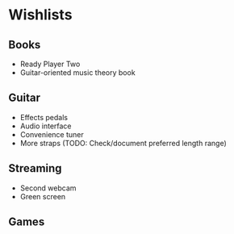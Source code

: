 # Wishlists

## Books

- Ready Player Two
- Guitar-oriented music theory book

## Guitar

- Effects pedals
- Audio interface
- Convenience tuner
- More straps (TODO: Check/document preferred length range)

## Streaming

- Second webcam
- Green screen

## Games
